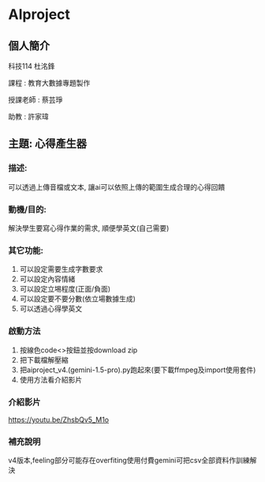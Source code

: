 # AIproject
## 個人簡介
科技114 杜洺鋒

課程 : 教育大數據專題製作

授課老師 : 蔡芸琤

助教 : 許家瑋
## 主題: 心得產生器
### 描述: 
可以透過上傳音檔或文本, 讓ai可以依照上傳的範圍生成合理的心得回饋
### 動機/目的:
解決學生要寫心得作業的需求, 順便學英文(自己需要)
### 其它功能:
1. 可以設定需要生成字數要求
2. 可以設定內容情緒
3. 可以設定立埸程度(正面/負面)
4. 可以設定要不要分數(依立場數據生成)
5. 可以透過心得學英文
### 啟動方法
1. 按線色code<>按鈕並按download zip
2. 把下載檔解壓縮
3. 把aiproject_v4.(gemini-1.5-pro).py跑起來(要下載ffmpeg及import使用套件)
4. 使用方法看介紹影片
### 介紹影片
https://youtu.be/ZhsbQv5_M1o
### 補充說明
v4版本,feeling部分可能存在overfiting使用付費gemini可把csv全部資料作訓練解決


